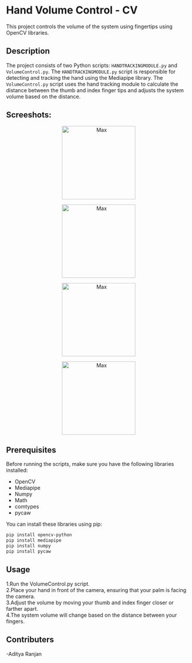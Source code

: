 # Hand Volume Control - CV

This project controls the volume of the system using fingertips using OpenCV libraries.

## Description

The project consists of two Python scripts: `HANDTRACKINGMODULE.py` and `VolumeControl.py`. The `HANDTRACKINGMODULE.py` script is responsible for detecting and tracking the hand using the Mediapipe library. The `VolumeControl.py` script uses the hand tracking module to calculate the distance between the thumb and index finger tips and adjusts the system volume based on the distance.
## Screeshots:
<p align="center"> <img width="200" src="https://github.com/r-an-j-an/HandVolumeControl-CV/assets/100189617/ce126c2a-3afa-412e-8671-5b7d3bfac1b1" alt="Max"> </p>
<p align="center"> <img width="200" src="[https://github.com/r-an-j-an/HandVolumeControl-CV/assets/100189617/ce126c2a-3afa-412e-8671-5b7d3bfac1b1](https://github.com/r-an-j-an/HandVolumeControl-CV/assets/100189617/c4f8aa99-6769-46de-9ce9-f7dfd287ade6)" alt="Max"> </p>
<p align="center"> <img width="200" src="[https://github.com/r-an-j-an/HandVolumeControl-CV/assets/100189617/ce126c2a-3afa-412e-8671-5b7d3bfac1b1](https://github.com/r-an-j-an/HandVolumeControl-CV/assets/100189617/eb430b94-81fa-4346-8f71-75d4ed107c61)" alt="Max"> </p>
<p align="center"> <img width="200" src="[https://github.com/r-an-j-an/HandVolumeControl-CV/assets/100189617/ce126c2a-3afa-412e-8671-5b7d3bfac1b1](https://github.com/r-an-j-an/HandVolumeControl-CV/assets/100189617/314daacf-e608-4fce-b86a-0e7f2c13449d)" alt="Max"> </p>



<!-- ![image](https://github.com/r-an-j-an/HandVolumeControl-CV/assets/100189617/eb430b94-81fa-4346-8f71-75d4ed107c61)   -->
<!-- ![image](https://github.com/r-an-j-an/HandVolumeControl-CV/assets/100189617/314daacf-e608-4fce-b86a-0e7f2c13449d)   -->


## Prerequisites  

Before running the scripts, make sure you have the following libraries installed:  

- OpenCV  
- Mediapipe  
- Numpy  
- Math  
- comtypes  
- pycaw  

You can install these libraries using pip:

```bash
pip install opencv-python
pip install mediapipe 
pip install numpy 
pip install pycaw
```
## Usage

1.Run the VolumeControl.py script.  
2.Place your hand in front of the camera, ensuring that your palm is facing the camera.  
3.Adjust the volume by moving your thumb and index finger closer or farther apart.  
4.The system volume will change based on the distance between your fingers.  

## Contributers
-Aditya Ranjan

